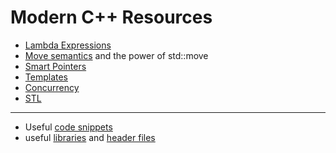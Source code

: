 # Modern C++ Resources

- [Lambda Expressions](https://github.com/shspears/shspears.github.io/blob/master/posts/c%2B%2B/2020-05-06-lambda-expressions.markdown)
- [Move semantics](/posts/c%2B%2B/2020-05-06-move-semantics.markdown) and the power of std::move
- [Smart Pointers](/posts/c%2B%2B/2020-05-06-smart-pointers.markdown)
- [Templates]()
- [Concurrency]()
- [STL](/posts/c%2B%2B/2020-05-19-stl.markdown)


---

- Useful [code snippets](posts/c++/2020-05-06-code-samples.markdown)
- useful [libraries]() and [header files]()

